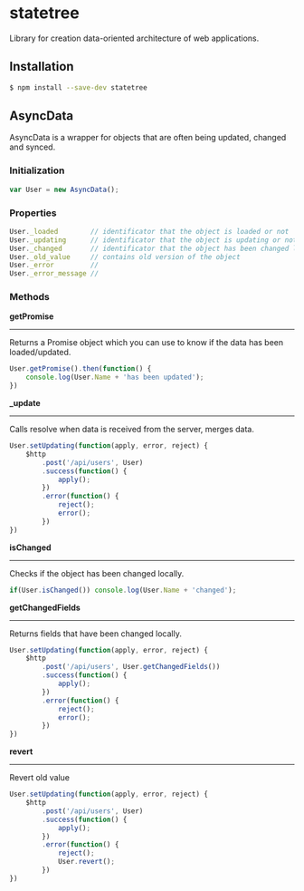 # statetree
Library for creation data-oriented architecture of web applications.

## Installation

```bash
$ npm install --save-dev statetree
```

## AsyncData
AsyncData is a wrapper for objects that are often being updated, changed and synced.

### Initialization
```javascript
var User = new AsyncData();
```

### Properties
```javascript
User._loaded        // identificator that the object is loaded or not
User._updating      // identificator that the object is updating or not
User._changed       // identificator that the object has been changed locally (and is not saved)
User._old_value     // contains old version of the object
User._error         //
User._error_message //
```

### Methods
**getPromise**
***

Returns a Promise object which you can use to know if the data has been loaded/updated.

```javascript
User.getPromise().then(function() {
    console.log(User.Name + 'has been updated');
})
```

**_update**
***

Calls resolve when data is received from the server, merges data.

```javascript
User.setUpdating(function(apply, error, reject) {
    $http
        .post('/api/users', User)
        .success(function() {
            apply();
        })
        .error(function() {
            reject();
            error();
        })
})
```

**isChanged**
***

Checks if the object has been changed locally.

```javascript
if(User.isChanged()) console.log(User.Name + 'changed');
```

**getChangedFields**
***

Returns fields that have been changed locally.

```javascript
User.setUpdating(function(apply, error, reject) {
    $http
        .post('/api/users', User.getChangedFields())
        .success(function() {
            apply();
        })
        .error(function() {
            reject();
            error();
        })
})
```

**revert**
***

Revert old value

```javascript
User.setUpdating(function(apply, error, reject) {
    $http
        .post('/api/users', User)
        .success(function() {
            apply();
        })
        .error(function() {
            reject();
            User.revert();
        })
})
```